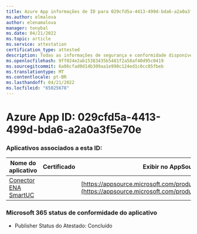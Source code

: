 ```yaml
---
title: Azure App informações de ID para 029cfd5a-4413-499d-bda6-a2a0a3f5e70e
ms.author: elmalova
author: elenamalova
manager: tonybal
ms.date: 04/21/2022
ms.topic: article
ms.service: attestation
certification_type: attested
description: Todas as informações de segurança e conformidade disponíveis para 029cfd5a-4413-499d-bda6-a2a0a3f5e70e.
ms.openlocfilehash: 9ff024e2ab15383435b5481f2a58af40d95c0419
ms.sourcegitcommit: 6a86cfad0d14b309aa1e990c124ed1c0cc85fbeb
ms.translationtype: MT
ms.contentlocale: pt-BR
ms.lasthandoff: 04/21/2022
ms.locfileid: "65025678"
---
```

# <a name="azure-app-id-029cfd5a-4413-499d-bda6-a2a0a3f5e70e"></a>Azure App ID: 029cfd5a-4413-499d-bda6-a2a0a3f5e70e


### <a name="apps-associated-with-this-id"></a>Aplicativos associados a esta ID:
| **Nome do aplicativo** | **Certificado** | **Exibir no AppSource** |
|--------------|---------------|-----------------------|
| [Conector ENA SmartUC](../forward/WA200003354.md) |  | [https://appsource.microsoft.com/product/office/WA200003354](https://appsource.microsoft.com/product/office/WA200003354) |

### <a name="microsoft-365-app-compliance-status"></a>Microsoft 365 status de conformidade do aplicativo
- Publisher Status do Atestado: Concluído
